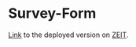 # Survey-Form

<a href="https://survey-page.now.sh/">Link</a> to the deployed version on <a href="https://zeit.co/home">ZEIT</a>.
